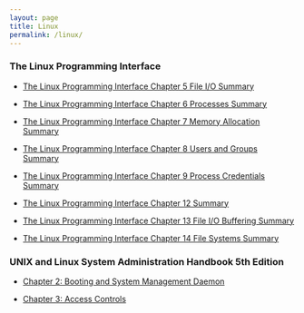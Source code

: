 ```yaml
---
layout: page
title: Linux
permalink: /linux/
---
```

<h3>The Linux Programming Interface</h3>

* [The Linux Programming Interface Chapter 5 File I/O Summary]({{site.url}}/tlpi/2023/05/21/the-linux-programming-interface.html)

* [The Linux Programming Interface Chapter 6 Processes Summary]({{site.url}}/tlpi/2023/05/22/tlpi-ch6.html)

* [The Linux Programming Interface Chapter 7 Memory Allocation Summary]({{site.url}}/tlpi/2023/05/22/tlpi-ch7.html)

* [The Linux Programming Interface Chapter 8 Users and Groups Summary]({{site.url}}/tlpi/2023/05/22/tlpi-ch8.html)

* [The Linux Programming Interface Chapter 9 Process Credentials Summary]({{site.url}}/tlpi/2023/05/22/tlpi-ch9.html)

* [The Linux Programming Interface Chapter 12 Summary]({{site.url}}/tlpi/2023/05/22/tlpi-ch12.html)

* [The Linux Programming Interface Chapter 13 File I/O Buffering Summary]({{site.url}}/tlpi/2023/05/22/tlpi-ch13.html)

* [The Linux Programming Interface Chapter 14 File Systems Summary]({{site.url}}/tlpi/2023/05/22/tlpi-ch14.html)

<h3>UNIX and Linux System Administration Handbook 5th Edition</h3>

* [Chapter 2: Booting and System Management Daemon]({{site.url}}/sysadmin/2023/05/22/sysadmin-ch2.html)

* [Chapter 3: Access Controls]({{site.url}}/sysadmin/2023/05/22/sysadmin-ch3.html)
